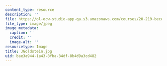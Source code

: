 ```yaml
---
content_type: resource
description: ''
file: https://ol-ocw-studio-app-qa.s3.amazonaws.com/courses/20-219-becoming-the-next-bill-nye-writing-and-hosting-the-educational-show-january-iap-2015/bae3a9441a438fba34df8b4d9a3cd482_JGoldstein.jpg
file_type: image/jpeg
image_metadata:
  caption: ''
  credit: ''
  image-alt: ''
resourcetype: Image
title: JGoldstein.jpg
uid: bae3a944-1a43-8fba-34df-8b4d9a3cd482
---
```


